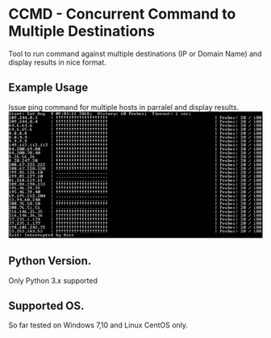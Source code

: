 # CCMD - Concurrent Command to Multiple Destinations
Tool to run command against multiple destinations (IP or Domain Name) and display results in nice format. 

## Example Usage
Issue ping command for multiple hosts in parralel and display results.
<img src="winExample.jpg">

## Python Version.
Only Python 3.x supported

## Supported OS.
So far tested on Windows 7,10 and Linux CentOS only.
